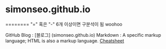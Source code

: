 # simonseo.github.io
========
"=" 혹은 "-" 6개 이상이면 구분석이 됨
woohoo

GitHub Blog : [블로그] (simonseo.github.io)
Markdown : A specific markup language; HTML is also a markup language. [Cheatsheet](https://github.com/adam-p/markdown-here/wiki/Markdown-Cheatsheet) 

